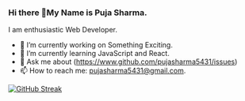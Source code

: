 ### Hi there 👋My Name is Puja Sharma.
I am  enthusiastic Web Developer.
- 🔭 I’m currently working on Something Exciting.
- 🌱 I’m currently learning JavaScript and React.
- 💬 Ask me about (https://www.github.com/pujasharma5431/issues)
- 📫 How to reach me: pujasharma5431@gmail.com.




[![GitHub Streak](http://github-readme-streak-stats.herokuapp.com?user=pujasharma5431&theme=radical&hide_border=true)](https://git.io/streak-stats)

